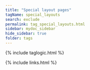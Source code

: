 ```yaml
---
title: "Special layout pages"
tagName: special_layouts
search: exclude
permalink: tag_special_layouts.html
sidebar: mydoc_sidebar
hide_sidebar: true
folder: tags
---
```


{% include taglogic.html %}

{% include links.html %}
